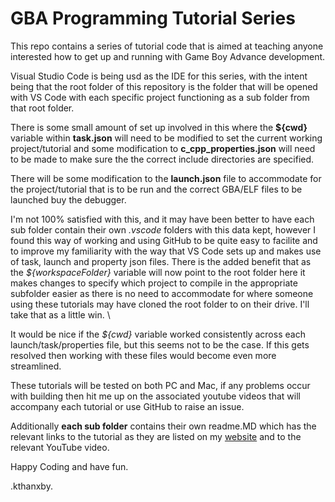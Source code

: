 # GBA Programming Tutorial Series

This repo contains a series of tutorial code that is aimed at teaching anyone interested how to get up and running with Game Boy Advance development.

Visual Studio Code is being usd as the IDE for this series, with the intent being that the root folder of this repository is the folder that will be opened with VS Code with each specific project functioning as a sub folder from that root folder.

There is some small amount of set up involved in this where the **${cwd}** variable within **task.json** will need to be modified to set the current working project/tutorial and some modification to **c_cpp_properties.json** will need to be made to make sure the the correct include directories are specified.

There will be some modification to the **launch.json** file to accommodate for the project/tutorial that is to be run and the correct GBA/ELF files to be launched buy the debugger. 

I'm not 100% satisfied with this, and it may have been better to have each sub folder contain their own *.vscode* folders with this data kept, however I found this way of working and using GitHub to be quite easy to facilite and to improve my familiarity with the way that VS Code sets up and makes use of task, launch and property json files.  There is the added benefit that as the *${workspaceFolder}* variable will now point to the root folder here it makes changes to specify which project to compile in the appropriate subfolder easier as there is no need to accommodate for where someone using these tutorials may have cloned the root folder to on their drive. I'll take that as a little win.  \ 

It would be nice if the *${cwd}* variable worked consistently across each launch/task/properties file, but this seems not to be the case. If this gets resolved then working with these files would become even more streamlined.

These tutorials will be tested on both PC and Mac, if any problems occur with building then hit me up on the associated youtube videos that will accompany each tutorial or use GitHub to raise an issue.  
  
Additionally **each sub folder** contains their own readme.MD which has the relevant links to the tutorial as they are listed on my [website](jamiedstewart.github.io) and to the relevant YouTube video.

Happy Coding and have fun.

.kthanxby.
